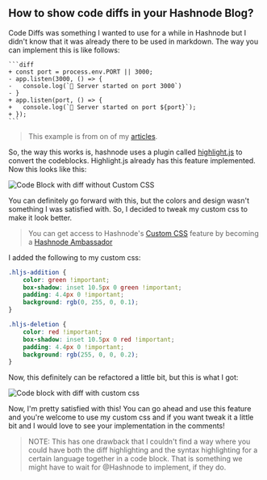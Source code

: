 ## How to show code diffs in your Hashnode Blog?

Code Diffs was something I wanted to use for a while in Hashnode but I didn't know that it was already there to be used in markdown. The way you can implement this is like follows:
~~~
```diff
+ const port = process.env.PORT || 3000;
- app.listen(3000, () => {
-   console.log(`🚀 Server started on port 3000`)
- }
+ app.listen(port, () => {
+   console.log(`🚀 Server started on port ${port}`);
+ });
```
~~~
> This example is from on of my [articles](https://livecode247.com/start-a-web-server-with-nodejs-and-express).

So, the way this works is, hashnode uses a plugin called [highlight.js](https://highlightjs.org/) to convert the codeblocks. Highlight.js already has this feature implemented.
Now this looks like this:

![Code Block with diff without Custom CSS](https://cdn.hashnode.com/res/hashnode/image/upload/v1646366426943/nJqnhH8Tm.png)

You can definitely go forward with this, but the colors and design wasn't something I was satisfied with.
So, I decided to tweak my custom css to make it look better.
> You can get access to Hashnode's [Custom CSS](https://hashnode.com/post/style-your-hashnode-blog-with-custom-css-ckfwpesyg00ut0es10jgk5uwl) feature by becoming a [Hashnode Ambassador](https://hashnode.com/ambassador)

I added the following to my custom css:
```css
.hljs-addition {
    color: green !important;
    box-shadow: inset 10.5px 0 green !important;
    padding: 4.4px 0 !important;
    background: rgb(0, 255, 0, 0.1);
}

.hljs-deletion {
    color: red !important;
    box-shadow: inset 10.5px 0 red !important;
    padding: 4.4px 0 !important;
    background: rgb(255, 0, 0, 0.2);
}
```
Now, this definitely can be refactored a little bit, but this is what I got:

![Code block with diff with custom css](https://cdn.hashnode.com/res/hashnode/image/upload/v1646366739833/SXWSU8vS_.png)

Now, I'm pretty satisfied with this! You can go ahead and use this feature and you're welcome to use my custom css and if you want tweak it a little bit and I would love to see your implementation in the comments!

> NOTE: This has one drawback that I couldn't find a way where you could have both the diff highlighting and the syntax highlighting for a certain language together in a code block. That is something we might have to wait for @Hashnode to implement, if they do.

